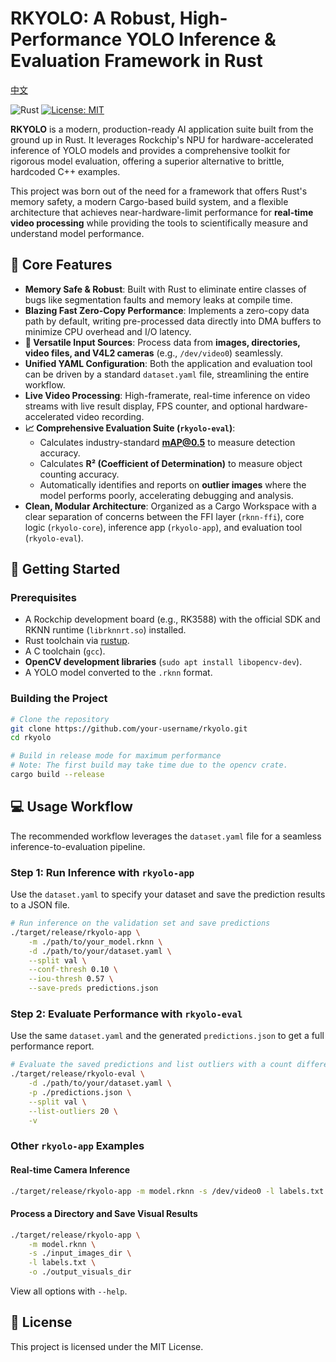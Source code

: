 # RKYOLO: A Robust, High-Performance YOLO Inference & Evaluation Framework in Rust

[中文](./README_zh.md)

![Rust](https://img.shields.io/badge/Rust-000000?style=flat&logo=rust&logoColor=white)
[![License: MIT](https://img.shields.io/badge/License-MIT-yellow.svg)](https://opensource.org/licenses/MIT)

**RKYOLO** is a modern, production-ready AI application suite built from the ground up in Rust. It leverages Rockchip's NPU for hardware-accelerated inference of YOLO models and provides a comprehensive toolkit for rigorous model evaluation, offering a superior alternative to brittle, hardcoded C++ examples.

This project was born out of the need for a framework that offers Rust's memory safety, a modern Cargo-based build system, and a flexible architecture that achieves near-hardware-limit performance for **real-time video processing** while providing the tools to scientifically measure and understand model performance.

## 🌟 Core Features

- **Memory Safe & Robust**: Built with Rust to eliminate entire classes of bugs like segmentation faults and memory leaks at compile time.
- **Blazing Fast Zero-Copy Performance**: Implements a zero-copy data path by default, writing pre-processed data directly into DMA buffers to minimize CPU overhead and I/O latency.
- **🎥 Versatile Input Sources**: Process data from **images, directories, video files, and V4L2 cameras** (e.g., `/dev/video0`) seamlessly.
- **Unified YAML Configuration**: Both the application and evaluation tool can be driven by a standard `dataset.yaml` file, streamlining the entire workflow.
- **Live Video Processing**: High-framerate, real-time inference on video streams with live result display, FPS counter, and optional hardware-accelerated video recording.
- **📈 Comprehensive Evaluation Suite (`rkyolo-eval`)**:
  - Calculates industry-standard **mAP@0.5** to measure detection accuracy.
  - Calculates **R² (Coefficient of Determination)** to measure object counting accuracy.
  - Automatically identifies and reports on **outlier images** where the model performs poorly, accelerating debugging and analysis.
- **Clean, Modular Architecture**: Organized as a Cargo Workspace with a clear separation of concerns between the FFI layer (`rknn-ffi`), core logic (`rkyolo-core`), inference app (`rkyolo-app`), and evaluation tool (`rkyolo-eval`).

## 🚀 Getting Started

### Prerequisites

- A Rockchip development board (e.g., RK3588) with the official SDK and RKNN runtime (`librknnrt.so`) installed.
- Rust toolchain via [rustup](https://rustup.rs/).
- A C toolchain (`gcc`).
- **OpenCV development libraries** (`sudo apt install libopencv-dev`).
- A YOLO model converted to the `.rknn` format.

### Building the Project

```bash
# Clone the repository
git clone https://github.com/your-username/rkyolo.git
cd rkyolo

# Build in release mode for maximum performance
# Note: The first build may take time due to the opencv crate.
cargo build --release
```

## 💻 Usage Workflow

The recommended workflow leverages the `dataset.yaml` file for a seamless inference-to-evaluation pipeline.

### Step 1: Run Inference with `rkyolo-app`

Use the `dataset.yaml` to specify your dataset and save the prediction results to a JSON file.

```bash
# Run inference on the validation set and save predictions
./target/release/rkyolo-app \
    -m ./path/to/your_model.rknn \
    -d ./path/to/your/dataset.yaml \
    --split val \
    --conf-thresh 0.10 \
    --iou-thresh 0.57 \
    --save-preds predictions.json
```

### Step 2: Evaluate Performance with `rkyolo-eval`

Use the same `dataset.yaml` and the generated `predictions.json` to get a full performance report.

```bash
# Evaluate the saved predictions and list outliers with a count difference > 20
./target/release/rkyolo-eval \
    -d ./path/to/your/dataset.yaml \
    -p ./predictions.json \
    --split val \
    --list-outliers 20 \
    -v
```

### Other `rkyolo-app` Examples

#### Real-time Camera Inference

```bash
./target/release/rkyolo-app -m model.rknn -s /dev/video0 -l labels.txt
```

#### Process a Directory and Save Visual Results

```bash
./target/release/rkyolo-app \
    -m model.rknn \
    -s ./input_images_dir \
    -l labels.txt \
    -o ./output_visuals_dir
```

View all options with `--help`.

## 📜 License

This project is licensed under the MIT License.
